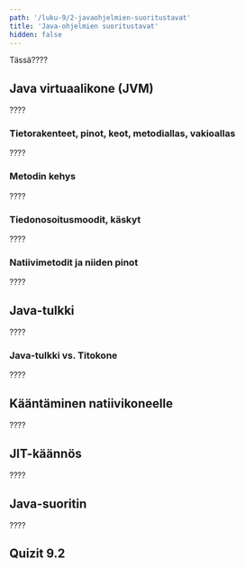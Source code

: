 ```yaml
---
path: '/luku-9/2-javaohjelmien-suoritustavat'
title: 'Java-ohjelmien suoritustavat'
hidden: false
---
```


<div>
<lead>Tässä????</lead>
</div>

## Java virtuaalikone (JVM)
????

### Tietorakenteet, pinot, keot, metodiallas, vakioallas
????

### Metodin kehys
????

### Tiedonosoitusmoodit, käskyt
????

### Natiivimetodit ja niiden pinot
????

## Java-tulkki
????

### Java-tulkki vs. Titokone
????

## Kääntäminen natiivikoneelle
????

## JIT-käännös
????

## Java-suoritin
????

## Quizit 9.2
<!-- Quiz 9.2.?? -->

<div><quiznator id="5caf0493fd9fd71425c6d6c6"></quiznator></div>
